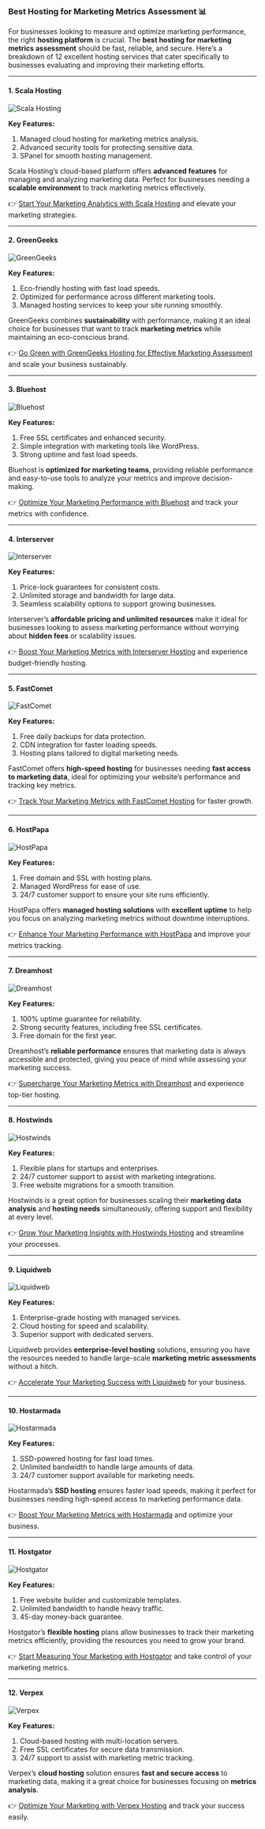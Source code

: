 ### Best Hosting for Marketing Metrics Assessment 📊

For businesses looking to measure and optimize marketing performance, the right **hosting platform** is crucial. The **best hosting for marketing metrics assessment** should be fast, reliable, and secure. Here’s a breakdown of 12 excellent hosting services that cater specifically to businesses evaluating and improving their marketing efforts.

---

#### 1. Scala Hosting
![Scala Hosting](https://i.imgur.com/uJ5JIK3.png "Scala Web Hosting")

**Key Features:**
1. Managed cloud hosting for marketing metrics analysis.
2. Advanced security tools for protecting sensitive data.
3. SPanel for smooth hosting management.

Scala Hosting’s cloud-based platform offers **advanced features** for managing and analyzing marketing data. Perfect for businesses needing a **scalable environment** to track marketing metrics effectively.

👉 [Start Your Marketing Analytics with Scala Hosting](https://snipitx.com/scala-jy) and elevate your marketing strategies.

---

#### 2. GreenGeeks
![GreenGeeks](https://i.imgur.com/eEwuntu.jpg "GreenGeeks Hosting")

**Key Features:**
1. Eco-friendly hosting with fast load speeds.
2. Optimized for performance across different marketing tools.
3. Managed hosting services to keep your site running smoothly.

GreenGeeks combines **sustainability** with performance, making it an ideal choice for businesses that want to track **marketing metrics** while maintaining an eco-conscious brand.

👉 [Go Green with GreenGeeks Hosting for Effective Marketing Assessment](https://snipitx.com/greengeeks-jy) and scale your business sustainably.

---

#### 3. Bluehost
![Bluehost](https://i.imgur.com/PasFF9E.jpeg "Bluehost Hosting")

**Key Features:**
1. Free SSL certificates and enhanced security.
2. Simple integration with marketing tools like WordPress.
3. Strong uptime and fast load speeds.

Bluehost is **optimized for marketing teams**, providing reliable performance and easy-to-use tools to analyze your metrics and improve decision-making.

👉 [Optimize Your Marketing Performance with Bluehost](https://snipitx.com/bluehost-jy) and track your metrics with confidence.

---

#### 4. Interserver
![Interserver](https://i.imgur.com/OM5dOEW.jpeg "Interserver Hosting")

**Key Features:**
1. Price-lock guarantees for consistent costs.
2. Unlimited storage and bandwidth for large data.
3. Seamless scalability options to support growing businesses.

Interserver’s **affordable pricing and unlimited resources** make it ideal for businesses looking to assess marketing performance without worrying about **hidden fees** or scalability issues.

👉 [Boost Your Marketing Metrics with Interserver Hosting](https://snipitx.com/interserver-jy) and experience budget-friendly hosting.

---

#### 5. FastComet
![FastComet](https://i.imgur.com/7qgXuWp.png "FastComet Hosting")

**Key Features:**
1. Free daily backups for data protection.
2. CDN integration for faster loading speeds.
3. Hosting plans tailored to digital marketing needs.

FastComet offers **high-speed hosting** for businesses needing **fast access to marketing data**, ideal for optimizing your website’s performance and tracking key metrics.

👉 [Track Your Marketing Metrics with FastComet Hosting](https://snipitx.com/fastcomet-jy) for faster growth.

---

#### 6. HostPapa
![HostPapa](https://i.imgur.com/ouDTkvl.jpeg "HostPapa Hosting")

**Key Features:**
1. Free domain and SSL with hosting plans.
2. Managed WordPress for ease of use.
3. 24/7 customer support to ensure your site runs efficiently.

HostPapa offers **managed hosting solutions** with **excellent uptime** to help you focus on analyzing marketing metrics without downtime interruptions.

👉 [Enhance Your Marketing Performance with HostPapa](https://snipitx.com/hostpapa-jy) and improve your metrics tracking.

---

#### 7. Dreamhost
![Dreamhost](https://i.imgur.com/rXIg8ip.jpeg "Dreamhost Hosting")

**Key Features:**
1. 100% uptime guarantee for reliability.
2. Strong security features, including free SSL certificates.
3. Free domain for the first year.

Dreamhost’s **reliable performance** ensures that marketing data is always accessible and protected, giving you peace of mind while assessing your marketing success.

👉 [Supercharge Your Marketing Metrics with Dreamhost](https://snipitx.com/dreamhost-jy) and experience top-tier hosting.

---

#### 8. Hostwinds
![Hostwinds](https://i.imgur.com/53aSNXx.jpeg "Hostwinds Hosting")

**Key Features:**
1. Flexible plans for startups and enterprises.
2. 24/7 customer support to assist with marketing integrations.
3. Free website migrations for a smooth transition.

Hostwinds is a great option for businesses scaling their **marketing data analysis** and **hosting needs** simultaneously, offering support and flexibility at every level.

👉 [Grow Your Marketing Insights with Hostwinds Hosting](https://snipitx.com/hostwinds-jy) and streamline your processes.

---

#### 9. Liquidweb
![Liquidweb](https://i.imgur.com/4IvT9SC.jpeg "Liquidweb Hosting")

**Key Features:**
1. Enterprise-grade hosting with managed services.
2. Cloud hosting for speed and scalability.
3. Superior support with dedicated servers.

Liquidweb provides **enterprise-level hosting** solutions, ensuring you have the resources needed to handle large-scale **marketing metric assessments** without a hitch.

👉 [Accelerate Your Marketing Success with Liquidweb](https://snipitx.com/liquidweb-jy) for your business.

---

#### 10. Hostarmada
![Hostarmada](https://i.imgur.com/KFbdf3o.jpeg "Hostarmada Hosting")

**Key Features:**
1. SSD-powered hosting for fast load times.
2. Unlimited bandwidth to handle large amounts of data.
3. 24/7 customer support available for marketing needs.

Hostarmada’s **SSD hosting** ensures faster load speeds, making it perfect for businesses needing high-speed access to marketing performance data.

👉 [Boost Your Marketing Metrics with Hostarmada](https://snipitx.com/hostarmada-jy) and optimize your business.

---

#### 11. Hostgator
![Hostgator](https://i.imgur.com/BcVkH57.jpeg "Hostgator Hosting")

**Key Features:**
1. Free website builder and customizable templates.
2. Unlimited bandwidth to handle heavy traffic.
3. 45-day money-back guarantee.

Hostgator’s **flexible hosting** plans allow businesses to track their marketing metrics efficiently, providing the resources you need to grow your brand.

👉 [Start Measuring Your Marketing with Hostgator](https://snipitx.com/hostgator-jy) and take control of your marketing metrics.

---

#### 12. Verpex
![Verpex](https://i.imgur.com/6x5LhiS.jpeg "Verpex Hosting")

**Key Features:**
1. Cloud-based hosting with multi-location servers.
2. Free SSL certificates for secure data transmission.
3. 24/7 support to assist with marketing metric tracking.

Verpex’s **cloud hosting** solution ensures **fast and secure access** to marketing data, making it a great choice for businesses focusing on **metrics analysis**.

👉 [Optimize Your Marketing with Verpex Hosting](https://snipitx.com/verpex-jy) and track your success easily.


